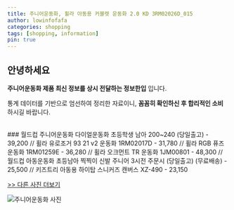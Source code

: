 ```yaml
---
title: 주니어운동화, 휠라 아동용 커블렛 운동화 2.0 KD 3RM02026D_015
author: lowinfofafa
categories: shopping
tags: [shopping, information]
pin: true
---
```


## 안녕하세요

**주니어운동화 제품 최신 정보를 상시 전달하는 정보한입** 입니다.

통계 데이터를 기반으로 엄선하여 정리한 자료이니, **꼼꼼히 확인하신 후 합리적인 소비**하시길 바랍니다.

<br >
### 월드컵 주니어운동화 다이얼운동화 초등학생 남아 200~240 (당일출고) - 39,200 // 휠라 유로조거 93 21 v2 운동화 1RM02017D - 31,780 // 휠라 RGB 퓨즈 운동화 1RM01259E - 36,280 // 휠라 오크먼트 TR 운동화 1JM00801 - 48,300 // 월드컵 아동운동화 초등남아 찍찍이 신발 주니어 3시전 주문시 (당일출고) (무료배송) - 25,500 // 키즈트리 아동용 하이탑 스니커즈 캔버스 XZ-490 - 23,150

[>> 다른 사진 더보기](https://chengsprint.mycafe24.com/3060%eb%8c%80-%ec%97%ac%ec%9e%90-%eb%82%a8%ec%9e%90%eb%93%a4%ec%9d%b4-%ec%84%a0%ed%83%9d%ed%95%9c-%ec%a3%bc%eb%8b%88%ec%96%b4%ec%9a%b4%eb%8f%99%ed%99%94-%ed%83%91-10-%eb%b9%84%ea%b5%90%ed%95%b4/)

![주니어운동화 사진](https://thumbnail9.coupangcdn.com/thumbnails/remote/230x230ex/image/rs_quotation_api/fhkp4wsg/db2ae96e07af483893193a034bc54871.jpg)
                                